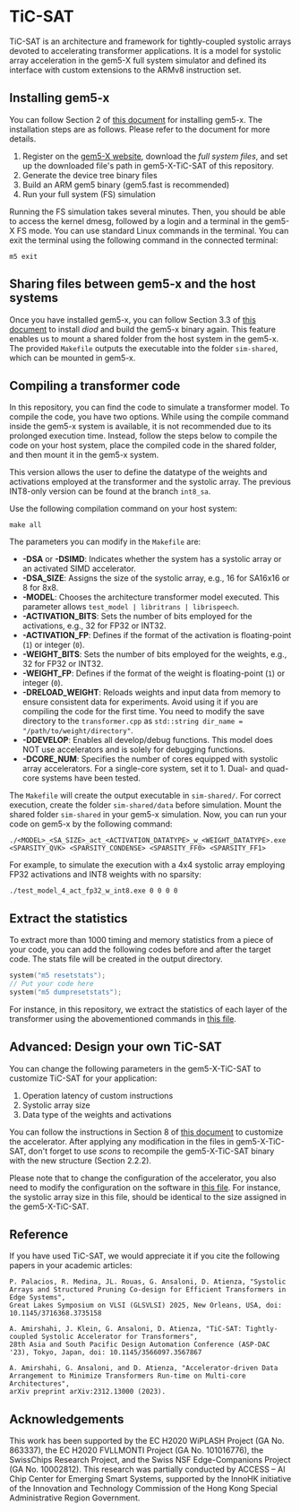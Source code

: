 # TiC-SAT

TiC-SAT is an architecture and framework for tightly-coupled systolic arrays devoted to accelerating transformer applications. 
It is a model for systolic array acceleration in the gem5-X full system simulator and defined its interface with custom extensions to the ARMv8 instruction set.

## Installing gem5-x
You can follow Section 2 of [this document](gem5_X_TechnicalManual_TiCSAT.pdf) for installing gem5-x. The installation steps are as follows. Please refer to the document for more details.
1. Register on the [gem5-X website](http://esl.epfl.ch/gem5-x), download the *full system files*, and set up the downloaded file's path in gem5-X-TiC-SAT of this repository.
2. Generate the device tree binary files
3. Build an ARM gem5 binary (gem5.fast is recommended)
4. Run your full system (FS) simulation

Running the FS simulation takes several minutes. Then, you should be able to access the kernel dmesg, followed by a login and a terminal in the gem5-X FS mode. You can use standard Linux commands in the terminal. You can exit the terminal using the following command in the connected terminal:
``` script
m5 exit
```

## Sharing files between gem5-x and the host systems
Once you have installed gem5-x, you can follow Section 3.3 of [this document](gem5_X_TechnicalManual_TiCSAT.pdf) to install *diod* and build the gem5-x binary again. This feature enables us to mount a shared folder from the host system in the gem5-x. The provided `Makefile` outputs the executable into the folder `sim-shared`, which can be mounted in gem5-x.

## Compiling a transformer code
In this repository, you can find the code to simulate a transformer model. To compile the code, you have two options. While using the compile command inside the gem5-x system is available, it is not recommended due to its prolonged execution time. Instead, follow the steps below to compile the code on your host system, place the compiled code in the shared folder, and then mount it in the gem5-x system.

This version allows the user to define the datatype of the weights and activations employed at the transformer and the systolic array. The previous INT8-only version can be found at the branch `int8_sa`.

Use the following compilation command on your host system:
``` script
make all
```
The parameters you can modify in the `Makefile` are:

- **-DSA** or **-DSIMD**: Indicates whether the system has a systolic array or an activated SIMD accelerator.
- **-DSA_SIZE**: Assigns the size of the systolic array, e.g., 16 for SA16x16 or 8 for 8x8.
- **-MODEL**: Chooses the architecture transformer model executed. This parameter allows `test_model | libritrans | librispeech`.
- **-ACTIVATION_BITS**: Sets the number of bits employed for the activations, e.g., 32 for FP32 or INT32.
- **-ACTIVATION_FP**: Defines if the format of the activation is floating-point (`1`) or integer (`0`).
- **-WEIGHT_BITS**: Sets the number of bits employed for the weights, e.g., 32 for FP32 or INT32.
- **-WEIGHT_FP**: Defines if the format of the weight is floating-point (`1`) or integer (`0`).
- **-DRELOAD_WEIGHT**: Reloads weights and input data from memory to ensure consistent data for experiments. Avoid using it if you are compiling the code for the first time. You need to modify the save directory to the `transformer.cpp` as `std::string dir_name = "/path/to/weight/directory"`.
- **-DDEVELOP**: Enables all develop/debug functions. This model does NOT use accelerators and is solely for debugging functions.
- **-DCORE_NUM**: Specifies the number of cores equipped with systolic array accelerators. For a single-core system, set it to 1. Dual- and quad-core systems have been tested.

The `Makefile` will create the output executable in `sim-shared/`. For correct execution, create the folder `sim-shared/data` before simulation. Mount the shared folder `sim-shared` in your gem5-x simulation.
Now, you can run your code on gem5-x by the following command:
``` script
./<MODEL>_<SA_SIZE>_act_<ACTIVATION_DATATYPE>_w_<WEIGHT_DATATYPE>.exe <SPARSITY_QVK> <SPARSITY_CONDENSE> <SPARSITY_FF0> <SPARSITY_FF1>
```
For example, to simulate the execution with a 4x4 systolic array employing FP32 activations and INT8 weights with no sparsity:
```
./test_model_4_act_fp32_w_int8.exe 0 0 0 0
```

## Extract the statistics
To extract more than 1000 timing and memory statistics from a piece of your code, you can add the following codes before and after the target code. The stats file will be created in the output directory.
``` C++
system("m5 resetstats");
// Put your code here
system("m5 dumpresetstats");
```
For instance, in this repository, we extract the statistics of each layer of the transformer using the abovementioned commands in [this file](transformer_layers/transformerBlock.cc).

## Advanced: Design your own TiC-SAT
You can change the following parameters in the gem5-X-TiC-SAT to customize TiC-SAT for your application:
1. Operation latency of custom instructions
2. Systolic array size
3. Data type of the weights and activations

You can follow the instructions in Section 8 of [this document](gem5_X_TechnicalManual_TiCSAT.pdf) to customize the accelerator. After applying any modification in the files in gem5-X-TiC-SAT, don't forget to use *scons* to recompile the gem5-X-TiC-SAT binary with the new structure (Section 2.2.2).

Please note that to change the configuration of the accelerator, you also need to modify the configuration on the software in [this file](transformer_layers/util.h). For instance, the systolic array size in this file, should be identical to the size assigned in the gem5-X-TiC-SAT.

## Reference
If you have used TiC-SAT, we would appreciate it if you cite the following papers in your academic articles:

```
P. Palacios, R. Medina, JL. Rouas, G. Ansaloni, D. Atienza, "Systolic Arrays and Structured Pruning Co-design for Efficient Transformers in Edge Systems",
Great Lakes Symposium on VLSI (GLSVLSI) 2025, New Orleans, USA, doi: 10.1145/3716368.3735158

A. Amirshahi, J. Klein, G. Ansaloni, D. Atienza, "TiC-SAT: Tightly-coupled Systolic Accelerator for Transformers", 
28th Asia and South Pacific Design Automation Conference (ASP-DAC '23), Tokyo, Japan, doi: 10.1145/3566097.3567867

A. Amirshahi, G. Ansaloni, and D. Atienza, "Accelerator-driven Data Arrangement to Minimize Transformers Run-time on Multi-core Architectures",
arXiv preprint arXiv:2312.13000 (2023).
```

## Acknowledgements
This work has been supported by the EC H2020 WiPLASH Project (GA No. 863337), the EC H2020 FVLLMONTI Project (GA No. 101016776), the SwissChips Research Project, and the Swiss NSF Edge-Companions Project (GA No. 10002812). This research was partially conducted by ACCESS – AI Chip Center for Emerging Smart Systems, supported by the InnoHK initiative of the Innovation and Technology Commission of the Hong Kong Special Administrative Region Government.

